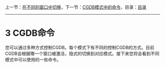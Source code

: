 上一节：[在不同的窗口中切换](<2.6.md>)，下一节：[CGDB模式中的命令](<3.1.md>)，目录：[目录](<contents.md>)

----------

3 CGDB命令
==========

您可以通过多种方式控制CGDB。每个模式下有不同的控制CGDB的方式。目前CGDB会根据哪一个窗口被激活，隐式的切换到对应模式。接下来您将会看到不同模式中可以使用的一些命令。
